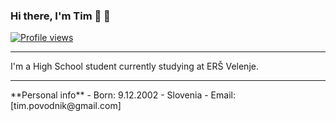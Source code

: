 ### Hi there, I'm Tim 👋 👋

[![Profile views](http://hits.dwyl.com/AquaBalls/AquaBalls.svg)](http://hits.dwyl.com/AquaBalls/AquaBalls)
<hr></hr>
I'm a High School student currently studying at ERŠ Velenje.
<hr></hr>
**Personal info**
- Born: 9.12.2002 - Slovenia
- Email: [tim.povodnik@gmail.com]
